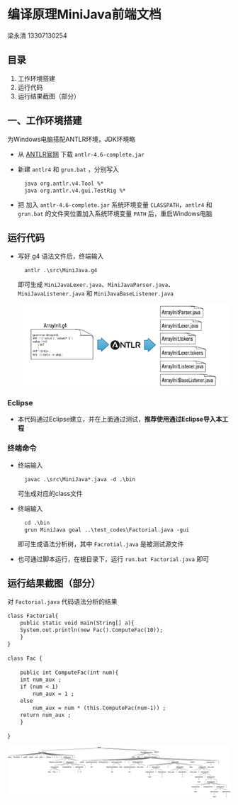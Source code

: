 # 编译原理MiniJava前端文档

梁永清 13307130254

## 目录
1. 工作环境搭建
2. 运行代码
3. 运行结果截图（部分）

## 一、工作环境搭建
为Windows电脑搭配ANTLR环境，JDK环境略

- 从 [ANTLR官网](www.antlr.org) 下载 `antlr-4.6-complete.jar`
- 新建 `antlr4` 和 `grun.bat` ，分别写入
	
		java org.antlr.v4.Tool %*
		java org.antlr.v4.gui.TestRig %*

- 把 加入 `antlr-4.6-complete.jar` 系统环境变量 `CLASSPATH`，`antlr4` 和 `grun.bat` 的文件夹位置加入系统环境变量 `PATH` 后，重启Windows电脑

## 运行代码

- 写好 g4 语法文件后，终端输入

		antlr .\src\MiniJava.g4
	
	即可生成 `MiniJavaLexer.java`、`MiniJavaParser.java`、`MiniJavaListener.java` 和 `MiniJavaBaseListener.java`

	![](imgs/gen.png)

### Eclipse
- 本代码通过Eclipse建立，并在上面通过测试，**推荐使用通过Eclipse导入本工程**

### 终端命令

- 终端输入
 
		javac .\src\MiniJava*.java -d .\bin

	可生成对应的class文件
- 终端输入

		cd .\bin
		grun MiniJava goal ..\test_codes\Factorial.java -gui

	即可生成语法分析树，其中 `Facrotial.java` 是被测试源文件

- 也可通过脚本运行，在根目录下，运行 `run.bat Factorial.java` 即可

## 运行结果截图（部分）
	
对 `Factorial.java` 代码语法分析的结果

	class Factorial{
	    public static void main(String[] a){
		System.out.println(new Fac().ComputeFac(10));
	    }
	}
	
	class Fac {
	
	    public int ComputeFac(int num){
		int num_aux ;
		if (num < 1)
		    num_aux = 1 ;
		else 
		    num_aux = num * (this.ComputeFac(num-1)) ;
		return num_aux ;
	    }
	
	}

![](imgs/antlr4_parse_tree.png)